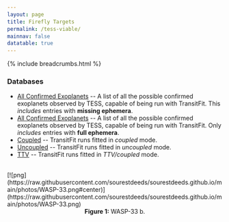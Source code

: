 ```yaml
---
layout: page
title: Firefly Targets
permalink: /tess-viable/
mainnav: false
datatable: true
---
```

{% include breadcrumbs.html %}

### Databases

- [All Confirmed Exoplanets](https://sourestdeeds.github.io/tess_viable.html) -- A list of all the possible confirmed exoplanets observed by TESS, capable of being run with TransitFit. This *includes* entries with **missing ephemera**.
- [All Confirmed Exoplanets](https://sourestdeeds.github.io/tess_viable_nonan.html) -- A list of all the possible confirmed exoplanets observed by TESS, capable of being run with TransitFit. Only *includes* entries with **full ephemera**.
- [Coupled](https://sourestdeeds.github.io/spear_coupled.html) -- TransitFit runs fitted in *coupled* mode.
- [Uncoupled](https://sourestdeeds.github.io/spear_uncoupled.html) -- TransitFit runs fitted in *uncoupled* mode.
- [TTV](https://sourestdeeds.github.io/spear_ttv.html) -- TransitFit runs fitted in *TTV/coupled* mode.


<br>
[![png](https://raw.githubusercontent.com/sourestdeeds/sourestdeeds.github.io/main/photos/WASP-33.png#center)](https://raw.githubusercontent.com/sourestdeeds/sourestdeeds.github.io/main/photos/WASP-33.png)<center><b>Figure 1:</b> WASP-33 b.</center><br> 